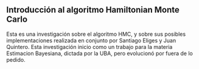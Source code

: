 ## Introducción al algoritmo Hamiltonian Monte Carlo

Esta es una investigación sobre el algoritmo HMC, y sobre sus posibles implementaciones realizada en conjunto por Santiago Eliges y Juan Quintero.
Esta investigación inicio como un trabajo para la materia Estimacion Bayesiana, dictada por la UBA, pero evolucionó por fuera de lo pedido.
